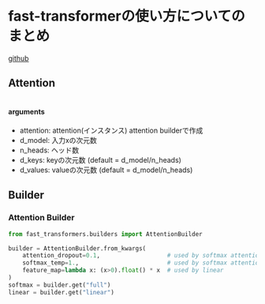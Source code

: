 # fast-transformerの使い方についてのまとめ

[github](https://github.com/idiap/fast-transformers)

## Attention

```fast_transformers.attention.attention_layer.AttentionLayer(attention, d_model, n_heads, d_keys=None, d_values=None)
```

#### arguments

- attention: attention(インスタンス) attention builderで作成
- d_model: 入力xの次元数
- n_heads: ヘッド数
- d_keys: keyの次元数 (default = d_model/n_heads)
- d_values: valueの次元数 (default = d_model/n_heads)

 ## Builder

 ### Attention Builder

```py
from fast_transformers.builders import AttentionBuilder

builder = AttentionBuilder.from_kwargs(
    attention_dropout=0.1,                   # used by softmax attention
    softmax_temp=1.,                         # used by softmax attention
    feature_map=lambda x: (x>0).float() * x  # used by linear
)
softmax = builder.get("full")
linear = builder.get("linear")
```



